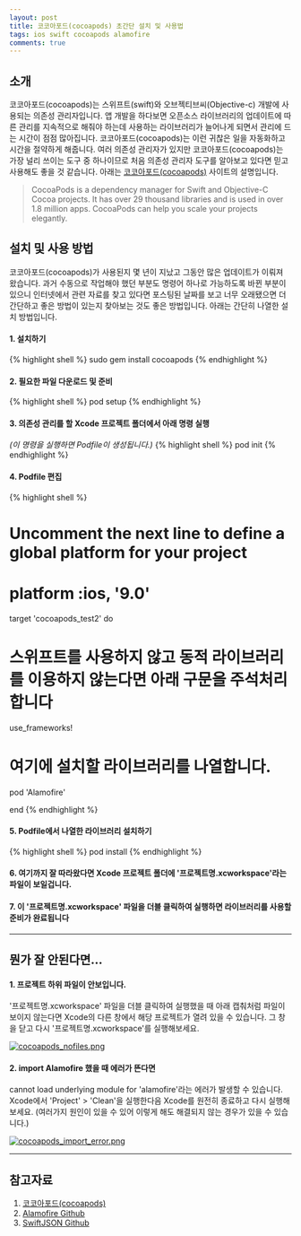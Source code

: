 ```yaml
---
layout: post
title: 코코아포드(cocoapods) 초간단 설치 및 사용법
tags: ios swift cocoapods alamofire
comments: true
---
```

## 소개
코코아포드(cocoapods)는 스위프트(swift)와 오브젝티브씨(Objective-c) 개발에 사용되는 의존성 관리자입니다. 앱 개발을 하다보면 오픈소스 라이브러리의 업데이트에 따른 관리를 지속적으로 해줘야 하는데 사용하는 라이브러리가 늘어나게 되면서 관리에 드는 시간이 점점 많아집니다. 코코아포드(cocoapods)는 이런 귀찮은 일을 자동화하고 시간을 절약하게 해줍니다. 여러 의존성 관리자가 있지만 코코아포드(cocoapods)는 가장 널리 쓰이는 도구 중 하나이므로 처음 의존성 관리자 도구를 알아보고 있다면 믿고 사용해도 좋을 것 같습니다. 아래는 [코코아포드(cocoapods)](https://cocoapods.org/) 사이트의 설명입니다.

>CocoaPods is a dependency manager for Swift and Objective-C Cocoa projects. It has over 29 thousand libraries and is used in over 1.8 million apps. CocoaPods can help you scale your projects elegantly.
   
## 설치 및 사용 방법
코코아포드(cocoapods)가 사용된지 몇 년이 지났고 그동안 많은 업데이트가 이뤄져 왔습니다. 과거 수동으로 작업해야 했던 부분도 명령어 하나로 가능하도록 바뀐 부분이 있으니 인터넷에서 관련 자료를 찾고 있다면 포스팅된 날짜를 보고 너무 오래됐으면 더 간단하고 좋은 방법이 있는지 찾아보는 것도 좋은 방법입니다. 아래는 간단히 나열한 설치 방법입니다.

#### 1. 설치하기
{% highlight shell %}
sudo gem install cocoapods
{% endhighlight %}
  
#### 2. 필요한 파일 다운로드 및 준비
{% highlight shell %}
pod setup
{% endhighlight %}
  
#### 3. 의존성 관리를 할 Xcode 프로젝트 폴더에서 아래 명령 실행  
*(이 명령을 실행하면 Podfile이 생성됩니다.)*
{% highlight shell %}
pod init
{% endhighlight %}
  
#### 4. Podfile 편집
{% highlight shell %}
# Uncomment the next line to define a global platform for your project
# platform :ios, '9.0'

target 'cocoapods_test2' do
  # 스위프트를 사용하지 않고 동적 라이브러리를 이용하지 않는다면 아래 구문을 주석처리 합니다
  use_frameworks!

  # 여기에 설치할 라이브러리를 나열합니다.
  pod 'Alamofire'

end
{% endhighlight %}
   
#### 5. Podfile에서 나열한 라이브러리 설치하기
{% highlight shell %}
pod install
{% endhighlight %}
  
#### 6. 여기까지 잘 따라왔다면 Xcode 프로젝트 폴더에 '프로젝트명.xcworkspace'라는 파일이 보일겁니다.
  
#### 7. 이 '프로젝트명.xcworkspace' 파일을 더블 클릭하여 실행하면 라이브러리를 사용할 준비가 완료됩니다

---
  
## 뭔가 잘 안된다면...
  
#### 1. 프로젝트 하위 파일이 안보입니다.  
'프로젝트명.xcworkspace' 파일을 더블 클릭하여 실행했을 때 아래 캡춰처럼 파일이 보이지 않는다면 Xcode의 다른 창에서 해당 프로젝트가 열려 있을 수 있습니다. 그 창을 닫고 다시 '프로젝트명.xcworkspace'를 실행해보세요.

[![cocoapods_nofiles.png](https://s26.postimg.org/76qwwwqk9/cocoapods_nofiles.png)](https://postimg.org/image/e9yscivzp/)
  
#### 2. import Alamofire 했을 때 에러가 뜬다면  
cannot load underlying module for 'alamofire'라는 에러가 발생할 수 있습니다. Xcode에서 'Project' > 'Clean'을 실행한다음 Xcode를 원전히 종료하고 다시 실행해보세요. (여러가지 원인이 있을 수 있어 이렇게 해도 해결되지 않는 경우가 있을 수 있습니다.)
  
[![cocoapods_import_error.png](https://s26.postimg.org/7ks8wiant/cocoapods_import_error.png)](https://postimg.org/image/voj0kst4l/)
  
---
  
## 참고자료
  
1. [코코아포드(cocoapods)](https://cocoapods.org/)
2. [Alamofire Github](https://github.com/Alamofire/Alamofire)
3. [SwiftJSON Github](https://github.com/SwiftyJSON/SwiftyJSON)
  